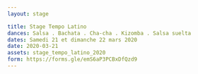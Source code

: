 ```yaml
---
layout: stage

title: Stage Tempo Latino
dances: Salsa . Bachata . Cha-cha . Kizomba . Salsa suelta 
dates: Samedi 21 et dimanche 22 mars 2020
date: 2020-03-21
assets: stage_tempo_latino_2020
form: https://forms.gle/emS6aP3PCBxDfQzd9 
---
```

